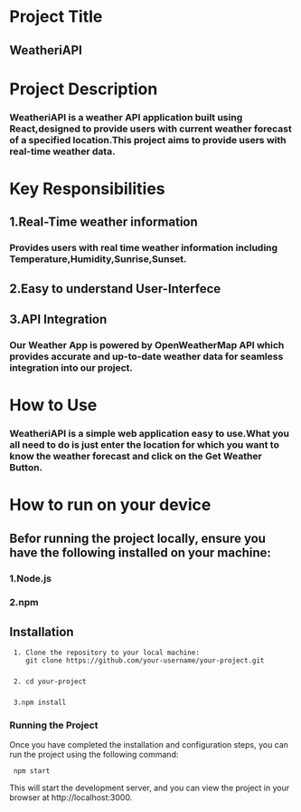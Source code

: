 # Project Title
## WeatheriAPI
# Project Description
### WeatheriAPI is a weather API application built using React,designed to provide users with current weather forecast of a specified location.This project aims to provide users with real-time weather data.
# Key Responsibilities
## 1.Real-Time weather information
### Provides users with real time weather information including Temperature,Humidity,Sunrise,Sunset.
## 2.Easy to understand User-Interfece
## 3.API Integration 
### Our Weather App is powered by OpenWeatherMap API which provides accurate and up-to-date weather data for seamless integration into our project.
# How to Use
### WeatheriAPI is a simple web application easy to use.What you all need to do is just enter the location for which you want to know the weather forecast and click on the **Get Weather** Button.
# How to run on your device
## Befor running the project locally, ensure you have the following installed on your machine:
### 1.Node.js
### 2.npm
## Installation
     1. Clone the repository to your local machine:
        git clone https://github.com/your-username/your-project.git
###
     2. cd your-project
###
     3.npm install
### Running the Project
Once you have completed the installation and configuration steps, you can run the project using the following command:

     npm start
This will start the development server, and you can view the project in your browser at http://localhost:3000.
